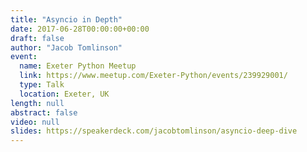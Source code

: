 ```yaml
---
title: "Asyncio in Depth"
date: 2017-06-28T00:00:00+00:00
draft: false
author: "Jacob Tomlinson"
event:
  name: Exeter Python Meetup
  link: https://www.meetup.com/Exeter-Python/events/239929001/
  type: Talk
  location: Exeter, UK
length: null
abstract: false
video: null
slides: https://speakerdeck.com/jacobtomlinson/asyncio-deep-dive
---
```


